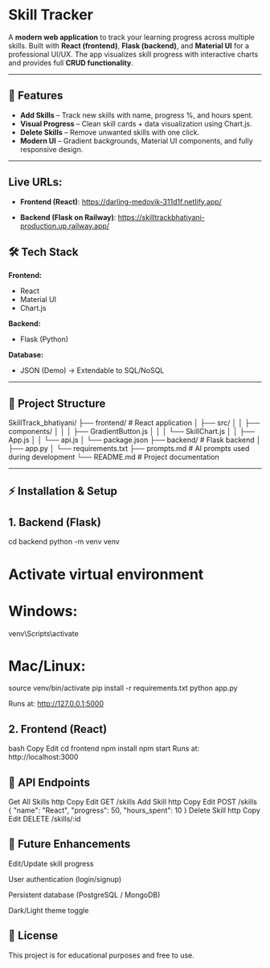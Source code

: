 # Skill Tracker

A **modern web application** to track your learning progress across multiple skills. Built with **React (frontend)**, **Flask (backend)**, and **Material UI** for a professional UI/UX. The app visualizes skill progress with interactive charts and provides full **CRUD functionality**.

---

## 🚀 Features

- **Add Skills** – Track new skills with name, progress %, and hours spent.
- **Visual Progress** – Clean skill cards + data visualization using Chart.js.
- **Delete Skills** – Remove unwanted skills with one click.
- **Modern UI** – Gradient backgrounds, Material UI components, and fully responsive design.

---
## Live URLs:

- **Frontend (React)**: https://darling-medovik-311d1f.netlify.app/

- **Backend (Flask on Railway)**: https://skilltrackbhatiyani-production.up.railway.app/

## 🛠 Tech Stack

**Frontend:**
- React
- Material UI
- Chart.js

**Backend:**
- Flask (Python)

**Database:**
- JSON (Demo) → Extendable to SQL/NoSQL

---

## 📂 Project Structure

SkillTrack_bhatiyani/
├── frontend/ # React application
│ ├── src/
│ │ ├── components/
│ │ │ ├── GradientButton.js
│ │ │ └── SkillChart.js
│ │ ├── App.js
│ │ └── api.js
│ └── package.json
├── backend/ # Flask backend
│ ├── app.py
│ └── requirements.txt
├── prompts.md # AI prompts used during development
└── README.md # Project documentation


---

## ⚡ Installation & Setup

## 1. Backend (Flask)

cd backend
python -m venv venv
# Activate virtual environment
# Windows:
venv\Scripts\activate
# Mac/Linux:
source venv/bin/activate
pip install -r requirements.txt
python app.py

Runs at: http://127.0.0.1:5000

## 2. Frontend (React)
bash
Copy
Edit
cd frontend
npm install
npm start
Runs at: http://localhost:3000

## 🔗 API Endpoints
Get All Skills
http
Copy
Edit
GET /skills
Add Skill
http
Copy
Edit
POST /skills
{
  "name": "React",
  "progress": 50,
  "hours_spent": 10
}
Delete Skill
http
Copy
Edit
DELETE /skills/:id
## 🎯 Future Enhancements
Edit/Update skill progress

User authentication (login/signup)

Persistent database (PostgreSQL / MongoDB)

Dark/Light theme toggle

## 📜 License 
This project is for educational purposes and free to use.
